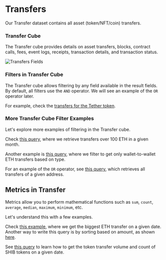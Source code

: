 # Transfers

Our Transfer dataset contains all asset (token/NFT/coin) transfers.

### Transfer Cube

The Transfer cube provides details on asset transfers, blocks, contract calls, fees, event logs, receipts, transaction details, and transaction status.

![Transfers Fields](/img/cubes/transfers-cube.png)

### Filters in Transfer Cube

The Transfer cube allows filtering by any field available in the result fields. By default, all filters use the `AND` operator. We will see an example of the `OR` operator later.

For example, check the [transfers for the Tether token](https://ide.bitquery.io/Transfers-of-USDT-token-in-real-time-db).

### More Transfer Cube Filter Examples

Let's explore more examples of filtering in the Transfer cube.

Check [this query](https://ide.bitquery.io/transfers-over-100-eth-in-a-given-month), where we retrieve transfers over 100 ETH in a given month.

Another example is [this query](https://ide.bitquery.io/Only-wallet-to-wallet-eth-transfers-on-ethereum), where we filter to get only wallet-to-wallet ETH transfers based on type.

For an example of the `OR` operator, see [this query](https://ide.bitquery.io/all-transfers-of-a-address), which retrieves all transfers of a given address.

## Metrics in Transfer

Metrics allow you to perform mathematical functions such as `sum`, `count`, `average`, `median`, `maximum`, `minimum`, etc.

Let's understand this with a few examples.

Check [this example](https://ide.bitquery.io/biggest-transfer-on-a-given-date), where we get the biggest ETH transfer on a given date. Another way to write this query is by sorting based on amount, as shown [here](https://ide.bitquery.io/biggest-transfer-on-a-given-date-using-sorting).

See [this query](https://ide.bitquery.io/total-shiba-transferred-on-a-given-date_2) to learn how to get the token transfer volume and count of SHIB tokens on a given date.
